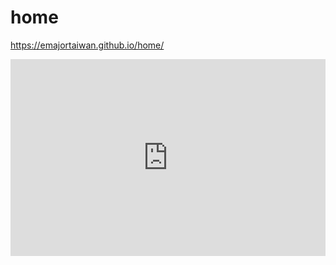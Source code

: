 # home

https://emajortaiwan.github.io/home/


<div style='padding:62.5% 0 0 0;position:relative;'><iframe src='https://vimeo.com/showcase/7098473/embed' allowfullscreen frameborder='0' style='position:absolute;top:0;left:0;width:100%;height:100%;'></iframe></div>
